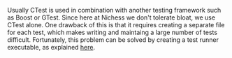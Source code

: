 Usually CTest is used in combination with another testing framework such as Boost or GTest. Since
here at Nichess we don't tolerate bloat, we use CTest alone. One drawback of this is that it
requires creating a separate file for each test, which makes writing and maintaing a large number of
tests difficult. Fortunately, this problem can be solved by creating a test runner executable, as
explained [here](https://baoilleach.blogspot.com/2013/06/using-ctest-with-multiple-tests-in.html).
